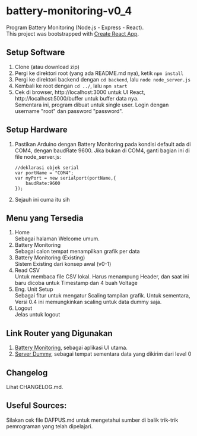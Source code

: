 # battery-monitoring-v0_4
Program Battery Monitoring (Node.js - Express - React). <br />
This project was bootstrapped with [Create React App](https://github.com/facebook/create-react-app).

## Setup Software
1. Clone (atau download zip)
2. Pergi ke direktori root (yang ada README.md nya), ketik ```npm install```
3. Pergi ke direktori backend dengan ```cd backend```, lalu ```node node_server.js```
4. Kembali ke root dengan ```cd ../```, lalu ```npm start```
5. Cek di browser, http://localhost:3000 untuk UI React, http://localhost:5000/buffer untuk buffer data nya.<br />
    Sementara ini, program dibuat untuk single user. Login dengan username "root" dan password "password".

## Setup Hardware
1. Pastikan Arduino dengan Battery Monitoring pada kondisi default ada di COM4, dengan baudRate 9600. Jika bukan di COM4, ganti bagian ini di file node_server.js:
    ```
    //deklarasi objek serial
    var portName = "COM4";
    var myPort = new serialport(portName,{
        baudRate:9600
    });
    ```
2. Sejauh ini cuma itu sih

## Menu yang Tersedia
1. Home <br /> Sebagai halaman Welcome umum.
2. Battery Monitoring <br /> Sebagai calon tempat menampilkan grafik per data
3. Battery Monitoring (Existing) <br /> Sistem Existing dari konsep awal (v0-1)
4. Read CSV <br /> Untuk membaca file CSV lokal. Harus menampung Header, dan saat ini baru dicoba untuk Timestamp dan 4 buah Voltage
5. Eng. Unit Setup <br /> Sebagai fitur untuk mengatur Scaling tampilan grafik. Untuk sementara, Versi 0.4 ini memungkinkan scaling untuk data dummy saja.
6. Logout <br /> Jelas untuk logout

## Link Router yang Digunakan
1. [Battery Monitoring](http://localhost:3000), sebagai aplikasi UI utama.
2. [Server Dummy](http://localhost:5000/api/buffer), sebagai tempat sementara data yang dikirim dari level 0

## Changelog
Lihat CHANGELOG.md.

## Useful Sources: 
Silakan cek file DAFPUS.md untuk mengetahui sumber di balik trik-trik pemrograman yang telah dipelajari.